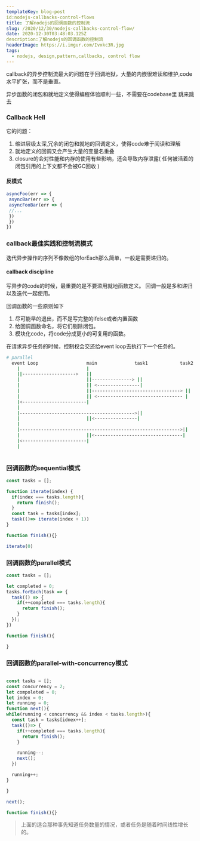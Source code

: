 ```yaml
---
templateKey: blog-post
id:nodejs-callbacks-control-flows
title: 了解nodejs的回调函数的控制流
slug: /2020/12/30/nodejs-callbacks-control-flow/
date: 2020-12-30T03:48:03.125Z
description:了解nodejs的回调函数的控制流
headerImage: https://i.imgur.com/Ivxkc3R.jpg
tags:
  - nodejs, design,pattern,callbacks, control flow
---
```


callback的异步控制流最大的问题在于回调地狱，大量的内嵌很难读和维护,code 水平扩张，而不是垂直。

异步函数的闭包和就地定义使得编程体验顺利一些，不需要在codebase里
跳来跳去




### Callback Hell
它的问题：
1. 缩进层级太深,冗余的闭包和就地的回调定义，使得code难于阅读和理解
2. 就地定义的回调又会产生大量的变量名重叠
3. closure的会对性能和内存的使用有些影响，还会导致内存泄露(
  任何被活着的闭包引用的上下文都不会被GC回收
)

#### 反模式
``` javascript
asyncFoo(err => {
 asyncBar(err => {
 asyncFooBar(err => {
 //...
 })
 })
})
```

### callback最佳实践和控制流模式
迭代异步操作的序列不像数组的forEach那么简单，一般是需要递归的。
#### callback discipline
写异步的code的时候，最重要的是不要滥用就地函数定义。
回调一般是多和递归以及迭代一起使用。

回调函数的一些原则如下
1. 尽可能早的退出，而不是写完整的ifelse或者内置函数
2. 给回调函数命名，将它们剔除闭包。
3. 模块化code，将code分成更小的可复用的函数。

在请求异步任务的时候，控制权会交还给event loop去执行下一个任务的。
```bash
# parallel
  event Loop                  main              task1            task2 
    |                         |  
    ||-------------------->   ||
    |                         ||---------------> ||
    |                         || <----------------|
    |                         ||---------------------------------> ||
    |                         || <-------------------------------- |
    |<------------------------|
    |                          
    |------------------------------------------->||   
    |                         ||<----------------|                     |<------------------------|
    |                          
    |------------------------------------------------------------>||   
    |                         ||<---------------------------------|
    |<------------------------|                     
    |



```

### 回调函数的sequential模式
``` javascript
const tasks = [];

function iterate(index) {
  if(index === tasks.length){
    return finish();
  }
  const task = tasks[index];
  task(()=> iterate(index + 1))
}

function finish(){}

iterate(0)

```
### 回调函数的parallel模式
``` javascript
const tasks = [];

let completed = 0;
tasks.forEach(task => {
  task(() => {
    if(++completed === tasks.length){
      return finish();
    }
  });
})

function finish(){

}
```
### 回调函数的parallel-with-concurrency模式
``` javascript

const tasks = [];
const concurrency = 2;
let compoleted = 0;
let index = 0;
let running = 0;
function next(){
while(running < concurrency && index < tasks.length>){
  const task = tasks[idnex++];
  task(()=> {
    if(++completed === tasks.length){
      return finish();
    }

    running--;
    next();
  })

  running++;
}

}

next();

function finish(){}
```
> 上面的适合那种事先知道任务数量的情况，或者任务是随着时间线性增长的。






























